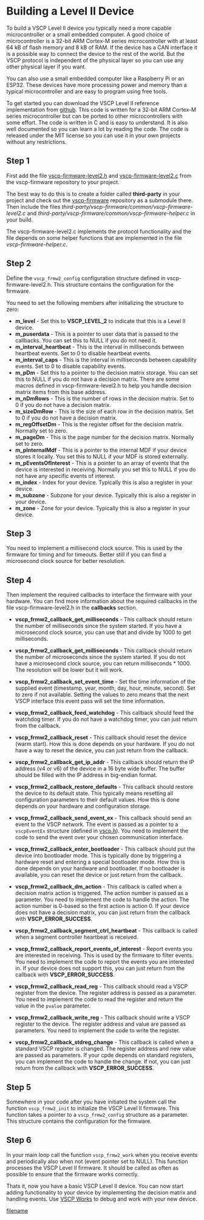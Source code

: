 # Building a Level II Device

To build a VSCP Level II device you typically need a more capable microcontroller or a small embedded computer. A good choice of microcontroller is a 32-bit ARM Cortex-M series microcontroller with at least 64 kB of flash memory and 8 kB of RAM. If the device has a CAN interface it is a possible way to connect the device to the rest of the world. But the VSCP protocol is independent of the physical layer so you can use any other physical layer if you want.

You can also use a small embedded computer like a Raspberry Pi or an ESP32. These devices have more processing power and memory than a typical microcontroller and are easy to program using free tools.

To get started you can download the VSCP Level II reference implementation from [github](https://github.com/grodansparadis/vscp_firmware). This code is written for a 32-bit ARM Cortex-M series microcontroller but can be ported to other microcontrollers with some effort. The code is written in C and is easy to understand. It is also well documented so you can learn a lot by reading the code. The code is released under the MIT license so you can use it in your own projects without any restrictions.

## Step 1
First add the file [vscp-firmware-level2.h](https://github.com/grodansparadis/vscp-firmware/blob/master/common/vscp-firmware-level2.h) and [vscp-firmware-level2.c](https://github.com/grodansparadis/vscp-firmware/blob/master/common/vscp-firmware-level2.c) from the vscp-firmware repository to your project.

The best way to do this is to create a folder called **third-party** in your project and check out the [vscp-firmware](https://github.com/grodansparadis/vscp-firmware) repository as a submodule there. Then include the files *third-party/vscp-firmware/common/vscp-firmware-level2.c* and *third-party/vscp-firmware/common/vscp-firmware-helper.c* in your build. 

The vscp-firmware-level2.c implements the protocol functionality and the file depends on some helper functions that are implemented in the file *vscp-firmware-helper.c*.

## Step 2
Define the `vscp_frmw2_config` configuration structure defined in vscp-firmware-level2.h. This structure contains the configuration for the firmware. 

You need to set the following members after initializing the structure to zero:  

* **m_level** - Set this to **VSCP_LEVEL_2** to indicate that this is a Level II device.
* **m_puserdata** - This is a pointer to user data that is passed to the callbacks. You can set this to NULL if you do not need it.
* **m_interval_heartbeat** - This is the interval in milliseconds between heartbeat events. Set to 0 to disable heartbeat events.
* **m_interval_caps** - This is the interval in milliseconds between capability events. Set to 0 to disable capability events.
* **m_pDm** - Set this to a pointer to the decision matrix storage. You can set this to NULL if you do not have a decision matrix. There are some macros defined in vscp-firmware-level2.h to help you handle decision matrix items from this base address.
* **m_nDmRows** - This is the number of rows in the decision matrix. Set to 0 if you do not have a decision matrix.
* **m_sizeDmRow** - This is the size of each row in the decision matrix. Set to 0 if you do not have a decision matrix.
* **m_regOffsetDm** - This is the register offset for the decision matrix. Normally set to zero.
* **m_pageDm** - This is the page number for the decision matrix. Normally set to zero.
* **m_pInternalMdf** - This is a pointer to the internal MDF if your device stores it locally. You set this to NULL if your MDF is stored externally.
* **m_pEventsOfInterest** - This is a pointer to an array of events that the device is interested in receiving. Normally you set this to NULL if you do not have any specific events of interest.
* **m_index** - Index for your device. Typically this is also a register in your device.
* **m_subzone** - Subzone for your device. Typically this is also a register in your device.
* **m_zone** - Zone for your device. Typically this is also a register in your device.


## Step 3
You need to implement a millisecond clock source. This is used by the firmware for timing and for timeouts. Better still if you can find a microsecond clock source for better resolution. 

## Step 4
Then implement the required callbacks to interface the firmware with your hardware. You can find more information about the required callbacks in the file vscp-firmware-level2.h in the **callbacks** section.

* **vscp_frmw2_callback_get_milliseconds** - This callback should return the number of milliseconds since the system started. If you have a microsecond clock source, you can use that and divide by 1000 to get milliseconds.
  
* **vscp_frmw2_callback_get_milliseconds** - This callback should return the number of microseconds since the system started. If you do not have a microsecond clock source, you can return milliseconds * 1000. The resolution will be lower but it will work.

* **vscp_frmw2_callback_set_event_time** - Set the time information of the supplied event (timestamp, year, month, day, hour, minute, second). Set to zero if not available. Setting the values to zero means that the next VSCP interface this event pass will set the time information.

* **vscp_frmw2_callback_feed_watchdog** - This callback should feed the watchdog timer. If you do not have a watchdog timer, you can just return from the callback.

* **vscp_frmw2_callback_reset** - This callback should reset the device (warm start). How this is done depends on your hardware. If you do not have a way to reset the device, you can just return from the callback.

* **vscp_frmw2_callback_get_ip_addr** - This callback should return the IP address (v4 or v6) of the device in a 16 byte wide buffer. The buffer should be filled with the IP address in big-endian format.

* **vscp_frmw2_callback_restore_defaults** - This callback should restore the device to its default state. This typically means resetting all configuration parameters to their default values. How this is done depends on your hardware and configuration storage.

* **vscp_frmw2_callback_send_event_ex** - This callback should send an event to the VSCP network. The event is passed as a pointer to a `vscpEventEx` structure (defined in [vscp.h](https://github.com/grodansparadis/vscp-firmware/blob/master/common/vscp.h)). You need to implement the code to send the event over your chosen communication interface.

* **vscp_frmw2_callback_enter_bootloader** - This callback should put the device into bootloader mode. This is typically done by triggering a hardware reset and entering a special bootloader mode. How this is done depends on your hardware and bootloader. If no bootloader is available, you can reset the device or just return from the callback. 

* **vscp_frmw2_callback_dm_action** - This callback is called when a decision matrix action is triggered. The action number is passed as a parameter. You need to implement the code to handle the action. The action number is 0-based so the first action is action 0. If your device does not have a decision matrix, you can just return from the callback with **VSCP_ERROR_SUCCESS**.

* **vscp_frmw2_callback_segment_ctrl_heartbeat** - This callback is called when a segment controller heartbeat is received. 

* **vscp_frmw2_callback_report_events_of_interest** - Report events you are interested in receiving. This is used by the firmware to filter events. You need to implement the code to report the events you are interested in. If your device does not support this, you can just return from the callback with **VSCP_ERROR_SUCCESS**.

* **vscp_frmw2_callback_read_reg** - This callback should read a VSCP register from the device. The register address is passed as a parameter. You need to implement the code to read the register and return the value in the `pvalue` parameter. 

* **vscp_frmw2_callback_write_reg** - This callback should write a VSCP register to the device. The register address and value are passed as parameters. You need to implement the code to write the register. 

* **vscp_frmw2_callback_stdreg_change** - This callback is called when a standard VSCP register is changed. The register address and new value are passed as parameters. If your cpde depends on standard registers, you can implement the code to handle the change. If not, you can just return from the callback with **VSCP_ERROR_SUCCESS**.

## Step 5
Somewhere in your code after you have initiated the system call the function `vscp_frmw2_init` to initialize the VSCP Level II firmware. This function takes a pointer to a `vscp_frmw2_config` structure as a parameter. This structure contains the configuration for the firmware.

## Step 6
In your main loop call the function `vscp_frmw2_work` when you receive events  and periodically also when not (event pointer set to NULL). This function processes the VSCP Level II firmware. It should be called as often as possible to ensure that the firmware works correctly.

Thats it, now you have a basic VSCP Level II device. You can now start adding functionality to your device by implementing the decision matrix and handling events. Use [VSCP Works](https://github.com/grodansparadis/vscp-works-qt) to debug and work with your new device.

[filename](./bottom_copyright.md ':include')